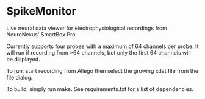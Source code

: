 # SpikeMonitor
Live neural data viewer for electrophysiological recordings from NeuroNexus' SmartBox Pro.

Currently supports four probes with a maximum of 64 channels per probe. It will run if recording from >64 channels, but only the first 64 channels will be displayed.

To run, start recording from Allego then select the growing xdat file from the file dialog.

To build, simply run make. See requirements.txt for a list of dependencies.
